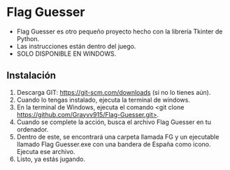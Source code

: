 # Flag Guesser

- Flag Guesser es otro pequeño proyecto hecho con la librería Tkinter de Python.
- Las instrucciones están dentro del juego.
- SOLO DISPONIBLE EN WINDOWS.

## Instalación

1. Descarga GIT: https://git-scm.com/downloads (si no lo tienes aún).
2. Cuando lo tengas instalado, ejecuta la terminal de windows.
3. En la terminal de Windows, ejecuta el comando <git clone https://github.com/Grayvv915/Flag-Guesser.git>.
4. Cuando se complete la acción, busca el archivo Flag Guesser en tu ordenador.
5. Dentro de este, se encontrará una carpeta llamada FG y un ejecutable llamado Flag Guesser.exe con una bandera de España como icono. Ejecuta ese archivo.
6. Listo, ya estás jugando.
